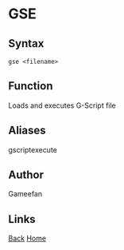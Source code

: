 # GSE
## Syntax
```gse <filename>```
## Function
Loads and executes G-Script file
## Aliases
gscriptexecute
## Author
Gameefan
## Links
[Back](https://gameefan.github.io/AIOShell/commands)
[Home](https://gameefan.github.io/AIOShell/)